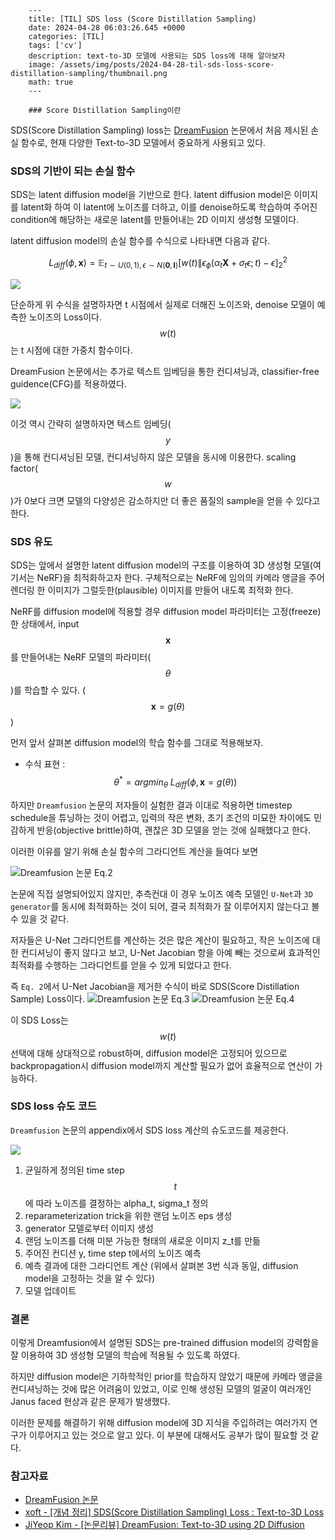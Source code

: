 

        ---
        title: [TIL] SDS loss (Score Distillation Sampling)
        date: 2024-04-28 06:03:26.645 +0000
        categories: [TIL]
        tags: ['cv']
        description: text-to-3D 모델에 사용되는 SDS loss에 대해 알아보자
        image: /assets/img/posts/2024-04-28-til-sds-loss-score-distillation-sampling/thumbnail.png
        math: true
        ---

        ### Score Distillation Sampling이란
SDS(Score Distillation Sampling) loss는 [DreamFusion](https://dreamfusion3d.github.io/) 논문에서 처음 제시된 손실 함수로, 현재 다양한 Text-to-3D 모델에서 중요하게 사용되고 있다.

### SDS의 기반이 되는 손실 함수

SDS는 latent diffusion model을 기반으로 한다.
latent diffusion model은 이미지를 latent화 하여 이 latent에 노이즈를 더하고, 이를 denoise하도록 학습하여 주어진 condition에 해당하는 새로운 latent를 만들어내는 2D 이미지 생성형 모델이다.

latent diffusion model의 손실 함수를 수식으로 나타내면 다음과 같다.

$$ L_{diff}(\phi, \mathbf{x}) = \mathbb{E}_{t\sim U(0, 1), \epsilon \sim N(\mathbf{0}, \mathbf{I})}\left [ w(t) \| \epsilon_{\phi}(\alpha_t \mathbf{X} + \sigma_t \epsilon ; t) - \epsilon \right  ]^2_2 $$

![](/assets/img/posts/2024-04-28-til-sds-loss-score-distillation-sampling/img0.png)

단순하게 위 수식을 설명하자면 t 시점에서 실제로 더해진 노이즈와, denoise 모델이 예측한 노이즈의 Loss이다.
$$ w(t) $$는 t 시점에 대한 가중치 함수이다.

DreamFusion 논문에서는 추가로 텍스트 임베딩을 통한 컨디셔닝과, classifier-free guidence(CFG)를 적용하였다.

![](/assets/img/posts/2024-04-28-til-sds-loss-score-distillation-sampling/img1.png)

이것 역시 간략히 설명하자면 텍스트 임베딩($$ y $$)을 통해 컨디셔닝된 모델, 컨디셔닝하지 않은 모델을 동시에 이용한다. scaling factor($$ w $$)가 0보다 크면 모델의 다양성은 감소하지만 더 좋은 품질의 sample을 얻을 수 있다고 한다.

### SDS 유도

SDS는 앞에서 설명한 latent diffusion model의 구조를 이용하여 3D 생성형 모델(여기서는 NeRF)을 최적화하고자 한다. 
구체적으로는 NeRF에 임의의 카메라 앵글을 주어 렌더링 한 이미지가 그럴듯한(plausible) 이미지를 만들어 내도록 최적화 한다.

NeRF를 diffusion model에 적용할 경우 diffusion model 파라미터는 고정(freeze)한 상태에서, input $$ \mathbf{x} $$를 만들어내는 NeRF 모델의 파라미터($$ \theta $$)를 학습할 수 있다. ($$ \mathbf{x} = g(\theta) $$)

먼저 앞서 살펴본 diffusion model의 학습 함수를 그대로 적용해보자.

- 수식 표현 : $$ \theta^* = argmin_\theta \: L_{diff}(\phi, \mathbf{x} = g(\theta)) $$

하지만 `Dreamfusion` 논문의 저자들이 실험한 결과 이대로 적용하면 timestep schedule을 튜닝하는 것이 어렵고, 입력의 작은 변화, 초기 조건의 미묘한 차이에도 민감하게 반응(objective brittle)하여, 괜찮은 3D 모델을 얻는 것에 실패했다고 한다.

이러한 이유를 알기 위해 손실 함수의 그라디언트 계산을 들여다 보면

![Dreamfusion 논문 Eq.2](/assets/img/posts/2024-04-28-til-sds-loss-score-distillation-sampling/img2.png)

논문에 직접 설명되어있지 않지만, 추측컨대 이 경우 노이즈 예측 모델인 `U-Net`과 `3D generator`를 동시에 최적화하는 것이 되어, 결국 최적화가 잘 이루어지지 않는다고 볼 수 있을 것 같다.

저자들은 U-Net 그라디언트를 계산하는 것은 많은 계산이 필요하고, 작은 노이즈에 대한 컨디셔닝이 좋지 않다고 보고, U-Net Jacobian 항을 아예 빼는 것으로써 효과적인 최적화를 수행하는 그라디언트를 얻을 수 있게 되었다고 한다.

즉 `Eq. 2`에서 U-Net Jacobian을 제거한 수식이 바로 SDS(Score Distillation Sample) Loss이다. ![Dreamfusion 논문 Eq.3](/assets/img/posts/2024-04-28-til-sds-loss-score-distillation-sampling/img3.png) ![Dreamfusion 논문 Eq.4](/assets/img/posts/2024-04-28-til-sds-loss-score-distillation-sampling/img4.png)

이 SDS Loss는 $$ w(t) $$ 선택에 대해 상대적으로 robust하며, diffusion model은 고정되어 있으므로 backpropagation시 diffusion model까지 계산할 필요가 없어 효율적으로 연산이 가능하다.

### SDS loss 슈도 코드

`Dreamfusion` 논문의 appendix에서 SDS loss 계산의 슈도코드를 제공한다.

![](/assets/img/posts/2024-04-28-til-sds-loss-score-distillation-sampling/img5.png)

1. 균일하게 정의된 time step $$ t $$에 따라 노이즈를 결정하는 alpha_t, sigma_t 정의
2. reparameterization trick을 위한 랜덤 노이즈 eps 생성
3. generator 모델로부터 이미지 생성
4. 랜덤 노이즈를 더해 미분 가능한 형태의 새로운 이미지 z_t를 만듦
5. 주어진 컨디션 y, time step t에서의 노이즈 예측
6. 예측 결과에 대한 그라디언트 계산 (위에서 살펴본 3번 식과 동일, diffusion model을 고정하는 것을 알 수 있다)
7. 모델 업데이트

### 결론

이렇게 Dreamfusion에서 설명된 SDS는 pre-trained diffusion model의 강력함을 잘 이용하여 3D 생성형 모델의 학습에 적용될 수 있도록 하였다.

하지만 diffusion model은 기하학적인 prior를 학습하지 않았기 때문에 카메라 앵글을 컨디셔닝하는 것에 많은 어려움이 있었고, 이로 인해 생성된 모델의 얼굴이 여러개인 Janus faced 현상과 같은 문제가 발생했다.

이러한 문제를 해결하기 위해 diffusion model에 3D 지식을 주입하려는 여러가지 연구가 이루어지고 있는 것으로 알고 있다. 이 부분에 대해서도 공부가 많이 필요할 것 같다.

### 참고자료
- [DreamFusion 논문](https://arxiv.org/abs/2209.14988)
- [xoft - [개념 정리] SDS(Score Distillation Sampling) Loss : Text-to-3D Loss](https://xoft.tistory.com/53)
- [JiYeop Kim - [논문리뷰] DreamFusion: Text-to-3D using 2D Diffusion](https://kimjy99.github.io/%EB%85%BC%EB%AC%B8%EB%A6%AC%EB%B7%B0/dreamfusion/)

        